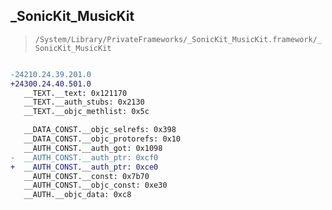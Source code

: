 ## _SonicKit_MusicKit

> `/System/Library/PrivateFrameworks/_SonicKit_MusicKit.framework/_SonicKit_MusicKit`

```diff

-24210.24.39.201.0
+24300.24.40.501.0
   __TEXT.__text: 0x121170
   __TEXT.__auth_stubs: 0x2130
   __TEXT.__objc_methlist: 0x5c

   __DATA_CONST.__objc_selrefs: 0x398
   __DATA_CONST.__objc_protorefs: 0x10
   __AUTH_CONST.__auth_got: 0x1098
-  __AUTH_CONST.__auth_ptr: 0xcf0
+  __AUTH_CONST.__auth_ptr: 0xce0
   __AUTH_CONST.__const: 0x7b70
   __AUTH_CONST.__objc_const: 0xe30
   __AUTH.__objc_data: 0xc8

```
